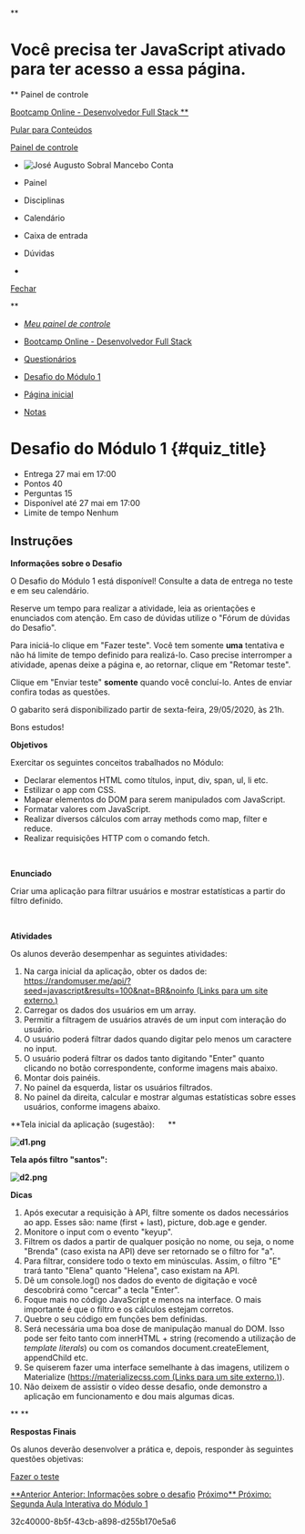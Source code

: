 **

Você precisa ter JavaScript ativado para ter acesso a essa página.
==================================================================

** Painel de controle

[Bootcamp Online - Desenvolvedor Full Stack
**](https://igti.instructure.com/courses/2935)

[Pular para
Conteúdos](https://igti.instructure.com/courses/2935/quizzes/34909?module_item_id=191131#content)

[Painel de controle](https://igti.instructure.com/)

-   [](https://igti.instructure.com/profile)
    ![José Augusto Sobral
    Mancebo](./Desafio%20do%20Módulo%201_%20Bootcamp%20Online%20-%20Desenvolvedor%20Full%20Stack_files/46af0bb1-a005-4635-91fe-be29c313a11d)
    Conta
-   [](https://igti.instructure.com/)
    Painel
-   [](https://igti.instructure.com/courses)
    Disciplinas
-   [](https://igti.instructure.com/calendar)
    Calendário
-   [](https://igti.instructure.com/conversations)
    Caixa de entrada
-   [](http://help.instructure.com/)
    Dúvidas

-   

[Fechar](https://igti.instructure.com/courses/2935/quizzes/34909?module_item_id=191131#)

**

-   [*Meu painel de controle*](https://igti.instructure.com/)
-   [Bootcamp Online - Desenvolvedor Full
    Stack](https://igti.instructure.com/courses/2935)
-   [Questionários](https://igti.instructure.com/courses/2935/quizzes)
-   [Desafio do Módulo
    1](https://igti.instructure.com/courses/2935/quizzes/34909)

-   [Página
    inicial](https://igti.instructure.com/courses/2935 "Página inicial")
-   [Notas](https://igti.instructure.com/courses/2935/grades "Notas")

Desafio do Módulo 1 {#quiz_title}
===================

-   Entrega 27 mai em 17:00
-   Pontos 40
-   Perguntas 15
-   Disponível até 27 mai em 17:00
-   Limite de tempo Nenhum

Instruções
----------

**Informações sobre o Desafio**

O Desafio do Módulo 1 está disponível! Consulte a data de entrega no
teste e em seu calendário.

Reserve um tempo para realizar a atividade, leia as orientações e
enunciados com atenção. Em caso de dúvidas utilize o "Fórum de dúvidas
do Desafio".

Para iniciá-lo clique em "Fazer teste". Você tem
somente **uma** tentativa e não há limite de tempo definido para
realizá-lo. Caso precise interromper a atividade, apenas deixe a página
e, ao retornar, clique em "Retomar teste".

Clique em "Enviar teste" **somente** quando você concluí-lo. Antes de
enviar confira todas as questões.

O gabarito será disponibilizado partir de sexta-feira, 29/05/2020, às
21h.

Bons estudos!

**Objetivos**

Exercitar os seguintes conceitos trabalhados no Módulo:

-   Declarar elementos HTML como títulos, input, div, span, ul, li etc.
-   Estilizar o app com CSS.
-   Mapear elementos do DOM para serem manipulados com JavaScript.
-   Formatar valores com JavaScript.
-   Realizar diversos cálculos com array methods como map, filter e
    reduce.
-   Realizar requisições HTTP com o comando fetch.

 

**Enunciado**

Criar uma aplicação para filtrar usuários e mostrar estatísticas a
partir do filtro definido.

 

**Atividades**

Os alunos deverão desempenhar as seguintes atividades:

1.  Na carga inicial da aplicação, obter os dados de:
    [https://randomuser.me/api/?seed=javascript&results=100&nat=BR&noinfo (Links
    para um site
    externo.)](https://randomuser.me/api/?seed=javascript&results=100&nat=BR&noinfo)
2.  Carregar os dados dos usuários em um array.
3.  Permitir a filtragem de usuários através de um input com interação
    do usuário.
4.  O usuário poderá filtrar dados quando digitar pelo menos um
    caractere no input.
5.  O usuário poderá filtrar os dados tanto digitando "Enter" quanto
    clicando no botão correspondente, conforme imagens mais abaixo.
6.  Montar dois painéis.
7.  No painel da esquerda, listar os usuários filtrados.
8.  No painel da direita, calcular e mostrar algumas estatísticas sobre
    esses usuários, conforme imagens abaixo.

**Tela inicial da aplicação (sugestão):      **

**![d1.png](./Desafio%20do%20Módulo%201_%20Bootcamp%20Online%20-%20Desenvolvedor%20Full%20Stack_files/d1.png)**

**Tela após filtro "santos":**

**![d2.png](./Desafio%20do%20Módulo%201_%20Bootcamp%20Online%20-%20Desenvolvedor%20Full%20Stack_files/d2.png)**

**Dicas**

1.  Após executar a requisição à API, filtre somente os dados
    necessários ao app. Esses são: name (first + last), picture, dob.age
    e gender.
2.  Monitore o input com o evento "keyup".
3.  Filtrem os dados a partir de qualquer posição no nome, ou seja, o
    nome "Brenda" (caso exista na API) deve ser retornado se o filtro
    for "a".
4.  Para filtrar, considere todo o texto em minúsculas. Assim, o filtro
    "E" trará tanto "Elena" quanto "Helena", caso existam na API.
5.  Dê um console.log() nos dados do evento de digitação e você
    descobrirá como "cercar" a tecla "Enter".
6.  Foque mais no código JavaScript e menos na interface. O mais
    importante é que o filtro e os cálculos estejam corretos.
7.  Quebre o seu código em funções bem definidas.
8.  Será necessária uma boa dose de manipulação manual do DOM. Isso pode
    ser feito tanto com innerHTML + string (recomendo a utilização de
    *template literals*) ou com os comandos document.createElement,
    appendChild etc.
9.  Se quiserem fazer uma interface semelhante à das imagens, utilizem o
    Materialize ([https://materializecss.com (Links para um site
    externo.)](https://materializecss.com/)).
10. Não deixem de assistir o vídeo desse desafio, onde demonstro a
    aplicação em funcionamento e dou mais algumas dicas.

** **

**Respostas Finais**

Os alunos deverão desenvolver a prática e, depois, responder às
seguintes questões objetivas:

[Fazer o
teste](https://igti.instructure.com/courses/2935/quizzes/34909/take?user_id=38152)

[**Anterior Anterior: Informações sobre o
desafio](https://igti.instructure.com/courses/2935/modules/items/191175)
[Próximo** Próximo: Segunda Aula Interativa do Módulo
1](https://igti.instructure.com/courses/2935/modules/items/190730)

32c40000-8b5f-43cb-a898-d255b170e5a6
